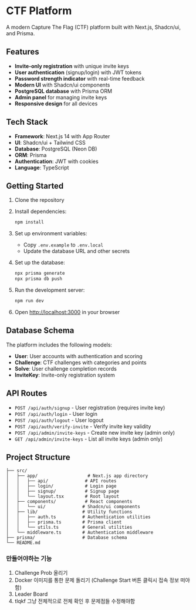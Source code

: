 # CTF Platform

A modern Capture The Flag (CTF) platform built with Next.js, Shadcn/ui, and Prisma.

## Features

- **Invite-only registration** with unique invite keys
- **User authentication** (signup/login) with JWT tokens
- **Password strength indicator** with real-time feedback
- **Modern UI** with Shadcn/ui components
- **PostgreSQL database** with Prisma ORM
- **Admin panel** for managing invite keys
- **Responsive design** for all devices

## Tech Stack

- **Framework**: Next.js 14 with App Router
- **UI**: Shadcn/ui + Tailwind CSS
- **Database**: PostgreSQL (Neon DB)
- **ORM**: Prisma
- **Authentication**: JWT with cookies
- **Language**: TypeScript

## Getting Started

1. Clone the repository
2. Install dependencies:
   ```bash
   npm install
   ```

3. Set up environment variables:
   - Copy `.env.example` to `.env.local`
   - Update the database URL and other secrets

4. Set up the database:
   ```bash
   npx prisma generate
   npx prisma db push
   ```

5. Run the development server:
   ```bash
   npm run dev
   ```

6. Open [http://localhost:3000](http://localhost:3000) in your browser

## Database Schema

The platform includes the following models:
- **User**: User accounts with authentication and scoring
- **Challenge**: CTF challenges with categories and points
- **Solve**: User challenge completion records
- **InviteKey**: Invite-only registration system

## API Routes

- `POST /api/auth/signup` - User registration (requires invite key)
- `POST /api/auth/login` - User login
- `POST /api/auth/logout` - User logout
- `POST /api/auth/verify-invite` - Verify invite key validity
- `POST /api/admin/invite-keys` - Create new invite key (admin only)
- `GET /api/admin/invite-keys` - List all invite keys (admin only)

## Project Structure

```
├── src/
│   ├── app/                   # Next.js app directory
│   │   ├── api/              # API routes
│   │   ├── login/            # Login page
│   │   ├── signup/           # Signup page
│   │   └── layout.tsx        # Root layout
│   ├── components/           # React components
│   │   └── ui/              # Shadcn/ui components
│   ├── lib/                 # Utility functions
│   │   ├── auth.ts          # Authentication utilities
│   │   ├── prisma.ts        # Prisma client
│   │   └── utils.ts         # General utilities
│   └── middleware.ts        # Authentication middleware
├── prisma/                  # Database schema
└── README.md
```

### 만들어야하는 기능
1. Challenge Prob 올리기
2. Docker 이미지를 통한 문제 돌리기 (Challenge Start 버튼 클릭시 접속 정보 떠야함)
3. Leader Board 
4. tlqkf 그냥 전체적으로 전체 확인 후 문제점들 수정해야함
